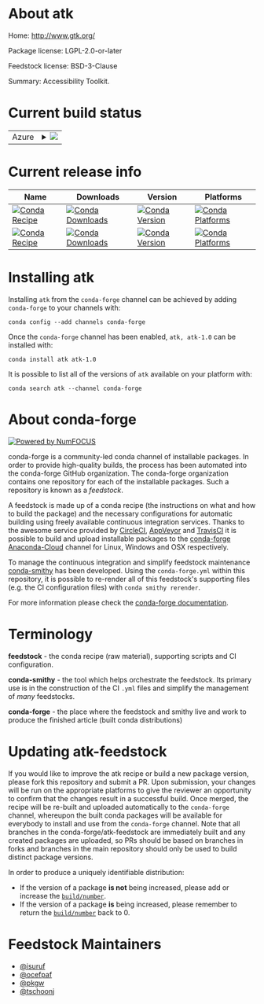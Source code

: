 About atk
=========

Home: http://www.gtk.org/

Package license: LGPL-2.0-or-later

Feedstock license: BSD-3-Clause

Summary: Accessibility Toolkit.



Current build status
====================


<table>
    
  <tr>
    <td>Azure</td>
    <td>
      <details>
        <summary>
          <a href="https://dev.azure.com/conda-forge/feedstock-builds/_build/latest?definitionId=66&branchName=master">
            <img src="https://dev.azure.com/conda-forge/feedstock-builds/_apis/build/status/atk-feedstock?branchName=master">
          </a>
        </summary>
        <table>
          <thead><tr><th>Variant</th><th>Status</th></tr></thead>
          <tbody><tr>
              <td>linux</td>
              <td>
                <a href="https://dev.azure.com/conda-forge/feedstock-builds/_build/latest?definitionId=66&branchName=master">
                  <img src="https://dev.azure.com/conda-forge/feedstock-builds/_apis/build/status/atk-feedstock?branchName=master&jobName=linux&configuration=linux_" alt="variant">
                </a>
              </td>
            </tr><tr>
              <td>linux_aarch64</td>
              <td>
                <a href="https://dev.azure.com/conda-forge/feedstock-builds/_build/latest?definitionId=66&branchName=master">
                  <img src="https://dev.azure.com/conda-forge/feedstock-builds/_apis/build/status/atk-feedstock?branchName=master&jobName=linux&configuration=linux_aarch64_" alt="variant">
                </a>
              </td>
            </tr><tr>
              <td>linux_ppc64le</td>
              <td>
                <a href="https://dev.azure.com/conda-forge/feedstock-builds/_build/latest?definitionId=66&branchName=master">
                  <img src="https://dev.azure.com/conda-forge/feedstock-builds/_apis/build/status/atk-feedstock?branchName=master&jobName=linux&configuration=linux_ppc64le_" alt="variant">
                </a>
              </td>
            </tr><tr>
              <td>osx</td>
              <td>
                <a href="https://dev.azure.com/conda-forge/feedstock-builds/_build/latest?definitionId=66&branchName=master">
                  <img src="https://dev.azure.com/conda-forge/feedstock-builds/_apis/build/status/atk-feedstock?branchName=master&jobName=osx&configuration=osx_" alt="variant">
                </a>
              </td>
            </tr><tr>
              <td>win</td>
              <td>
                <a href="https://dev.azure.com/conda-forge/feedstock-builds/_build/latest?definitionId=66&branchName=master">
                  <img src="https://dev.azure.com/conda-forge/feedstock-builds/_apis/build/status/atk-feedstock?branchName=master&jobName=win&configuration=win_" alt="variant">
                </a>
              </td>
            </tr>
          </tbody>
        </table>
      </details>
    </td>
  </tr>
</table>

Current release info
====================

| Name | Downloads | Version | Platforms |
| --- | --- | --- | --- |
| [![Conda Recipe](https://img.shields.io/badge/recipe-atk-green.svg)](https://anaconda.org/conda-forge/atk) | [![Conda Downloads](https://img.shields.io/conda/dn/conda-forge/atk.svg)](https://anaconda.org/conda-forge/atk) | [![Conda Version](https://img.shields.io/conda/vn/conda-forge/atk.svg)](https://anaconda.org/conda-forge/atk) | [![Conda Platforms](https://img.shields.io/conda/pn/conda-forge/atk.svg)](https://anaconda.org/conda-forge/atk) |
| [![Conda Recipe](https://img.shields.io/badge/recipe-atk--1.0-green.svg)](https://anaconda.org/conda-forge/atk-1.0) | [![Conda Downloads](https://img.shields.io/conda/dn/conda-forge/atk-1.0.svg)](https://anaconda.org/conda-forge/atk-1.0) | [![Conda Version](https://img.shields.io/conda/vn/conda-forge/atk-1.0.svg)](https://anaconda.org/conda-forge/atk-1.0) | [![Conda Platforms](https://img.shields.io/conda/pn/conda-forge/atk-1.0.svg)](https://anaconda.org/conda-forge/atk-1.0) |

Installing atk
==============

Installing `atk` from the `conda-forge` channel can be achieved by adding `conda-forge` to your channels with:

```
conda config --add channels conda-forge
```

Once the `conda-forge` channel has been enabled, `atk, atk-1.0` can be installed with:

```
conda install atk atk-1.0
```

It is possible to list all of the versions of `atk` available on your platform with:

```
conda search atk --channel conda-forge
```


About conda-forge
=================

[![Powered by NumFOCUS](https://img.shields.io/badge/powered%20by-NumFOCUS-orange.svg?style=flat&colorA=E1523D&colorB=007D8A)](http://numfocus.org)

conda-forge is a community-led conda channel of installable packages.
In order to provide high-quality builds, the process has been automated into the
conda-forge GitHub organization. The conda-forge organization contains one repository
for each of the installable packages. Such a repository is known as a *feedstock*.

A feedstock is made up of a conda recipe (the instructions on what and how to build
the package) and the necessary configurations for automatic building using freely
available continuous integration services. Thanks to the awesome service provided by
[CircleCI](https://circleci.com/), [AppVeyor](https://www.appveyor.com/)
and [TravisCI](https://travis-ci.com/) it is possible to build and upload installable
packages to the [conda-forge](https://anaconda.org/conda-forge)
[Anaconda-Cloud](https://anaconda.org/) channel for Linux, Windows and OSX respectively.

To manage the continuous integration and simplify feedstock maintenance
[conda-smithy](https://github.com/conda-forge/conda-smithy) has been developed.
Using the ``conda-forge.yml`` within this repository, it is possible to re-render all of
this feedstock's supporting files (e.g. the CI configuration files) with ``conda smithy rerender``.

For more information please check the [conda-forge documentation](https://conda-forge.org/docs/).

Terminology
===========

**feedstock** - the conda recipe (raw material), supporting scripts and CI configuration.

**conda-smithy** - the tool which helps orchestrate the feedstock.
                   Its primary use is in the construction of the CI ``.yml`` files
                   and simplify the management of *many* feedstocks.

**conda-forge** - the place where the feedstock and smithy live and work to
                  produce the finished article (built conda distributions)


Updating atk-feedstock
======================

If you would like to improve the atk recipe or build a new
package version, please fork this repository and submit a PR. Upon submission,
your changes will be run on the appropriate platforms to give the reviewer an
opportunity to confirm that the changes result in a successful build. Once
merged, the recipe will be re-built and uploaded automatically to the
`conda-forge` channel, whereupon the built conda packages will be available for
everybody to install and use from the `conda-forge` channel.
Note that all branches in the conda-forge/atk-feedstock are
immediately built and any created packages are uploaded, so PRs should be based
on branches in forks and branches in the main repository should only be used to
build distinct package versions.

In order to produce a uniquely identifiable distribution:
 * If the version of a package **is not** being increased, please add or increase
   the [``build/number``](https://conda.io/docs/user-guide/tasks/build-packages/define-metadata.html#build-number-and-string).
 * If the version of a package **is** being increased, please remember to return
   the [``build/number``](https://conda.io/docs/user-guide/tasks/build-packages/define-metadata.html#build-number-and-string)
   back to 0.

Feedstock Maintainers
=====================

* [@isuruf](https://github.com/isuruf/)
* [@ocefpaf](https://github.com/ocefpaf/)
* [@pkgw](https://github.com/pkgw/)
* [@tschoonj](https://github.com/tschoonj/)

